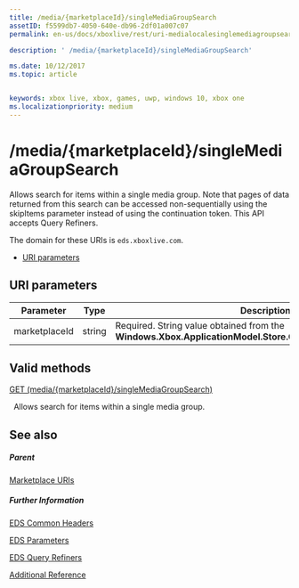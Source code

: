 ```yaml
---
title: /media/{marketplaceId}/singleMediaGroupSearch
assetID: f5599db7-4050-640e-db96-2df01a007c07
permalink: en-us/docs/xboxlive/rest/uri-medialocalesinglemediagroupsearch.html

description: ' /media/{marketplaceId}/singleMediaGroupSearch'

ms.date: 10/12/2017
ms.topic: article


keywords: xbox live, xbox, games, uwp, windows 10, xbox one
ms.localizationpriority: medium
---
```



# /media/{marketplaceId}/singleMediaGroupSearch
Allows search for items within a single media group. 
Note that pages of data returned from this search can be accessed non-sequentially using the skipItems parameter instead of using the continuation token. This API accepts Query Refiners.
 
The domain for these URIs is `eds.xboxlive.com`.
 
  * [URI parameters](#ID4EX)
 
<a id="ID4EX"></a>

 
## URI parameters
 
| Parameter| Type| Description| 
| --- | --- | --- | 
| marketplaceId| string| Required. String value obtained from the <b>Windows.Xbox.ApplicationModel.Store.Configuration.MarketplaceId</b>.| 
  
<a id="ID4EYB"></a>

 
## Valid methods

[GET (media/{marketplaceId}/singleMediaGroupSearch)](uri-medialocalesinglemediagroupsearchget.md)

&nbsp;&nbsp;Allows search for items within a single media group. 
 
<a id="ID4ECC"></a>

 
## See also
 
<a id="ID4EEC"></a>

 
##### Parent 

[Marketplace URIs](atoc-reference-marketplace.md)

  
<a id="ID4EOC"></a>

 
##### Further Information 

[EDS Common Headers](../../additional/edscommonheaders.md)

 [EDS Parameters](../../additional/edsparameters.md)

 [EDS Query Refiners](../../additional/edsqueryrefiners.md)

 [Additional Reference](../../additional/atoc-xboxlivews-reference-additional.md)

   